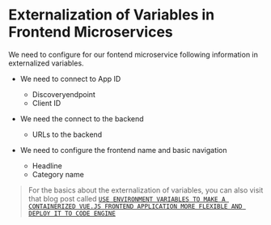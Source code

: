 # Externalization of Variables in Frontend Microservices

We need to configure for our fontend microservice following information in externalized variables.

* We need to connect to App ID
    - Discoveryendpoint
    - Client ID

* We need the connect to the backend
    - URLs to the backend

* We need to configure the frontend name and basic navigation
    - Headline
    - Category name

> For the basics about the externalization of variables, you can also visit that blog post called [`USE ENVIRONMENT VARIABLES TO MAKE A CONTAINERIZED VUE.JS FRONTEND APPLICATION MORE FLEXIBLE AND DEPLOY IT TO CODE ENGINE`](https://suedbroecker.net/2021/06/07/use-environment-variables-to-make-a-containerized-vue-js-frontend-application-more-flexible-and-deploy-it-to-code-engine/)